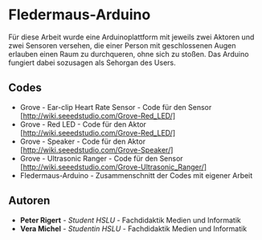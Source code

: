 # Fledermaus-Arduino

Für diese Arbeit wurde eine Arduinoplattform mit jeweils zwei Aktoren und zwei Sensoren versehen, die einer Person mit geschlossenen Augen erlauben einen Raum zu durchqueren, ohne sich zu stoßen. Das Arduino fungiert dabei sozusagen als Sehorgan des Users. 

## Codes
* Grove - Ear-clip Heart Rate Sensor - Code für den Sensor [http://wiki.seeedstudio.com/Grove-Red_LED/]
* Grove - Red LED - Code für den Aktor [http://wiki.seeedstudio.com/Grove-Red_LED/]
* Grove - Speaker - Code für den Aktor [http://wiki.seeedstudio.com/Grove-Speaker/]
* Grove - Ultrasonic Ranger - Code für den Sensor [http://wiki.seeedstudio.com/Grove-Ultrasonic_Ranger/]
* Fledermaus-Arduino - Zusammenschnitt der Codes mit eigener Arbeit

## Autoren

* **Peter Rigert** - *Student HSLU* - Fachdidaktik Medien und Informatik
* **Vera Michel** - *Studentin HSLU* - Fachdidaktik Medien und Informatik

